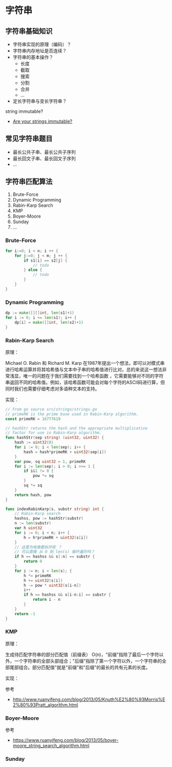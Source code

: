 # 字符串


## 字符串基础知识

- 字符串实现的原理（编码）？
- 字符串内存地址是否连续？
- 字符串的基本操作？
    - 长度
    - 截取
    - 搜索
    - 分割
    - 合并
    - …
- 定长字符串与变长字符串？

string immutable?

- [Are your strings immutable?](https://lemire.me/blog/2017/07/07/are-your-strings-immutable/)


## 常见字符串题目

- 最长公共子串、最长公共子序列
- 最长回文子串、最长回文子序列
- …

## 字符串匹配算法

1. Brute-Force
2. Dynamic Programming
3. Rabin-Karp Search
4. KMP
5. Boyer-Moore
6. Sunday
7. …

### Brute-Force

```go
for i:=0; i < n; i ++ {
    for j:=0; j < m; j ++ {
        if s1[i] == s2[j] {
            // todo
        } else {
            // todo
        }
    }
}
```

### Dynamic Programming

```go
dp := make([][]int, len(s1)+1)
for i := 0; i <= len(s1); i++ {
    dp[i] = make([]int, len(s2)+1)
}
```

### Rabin-Karp Search

原理：

Michael O. Rabin 和 Richard M. Karp 在1987年提出一个想法，即可以对模式串进行哈希运算并将其哈希值与文本中子串的哈希值进行比对。总的来说这一想法非常浅显，唯一的问题在于我们需要找到一个哈希函数 ，它需要能够对不同的字符串返回不同的哈希值。例如，该哈希函数可能会对每个字符的ASCII码进行算，但同时我们也需要仔细考虑对多语种文本的支持。

实现：

```go
// from go source src/strings/strings.go
// primeRK is the prime base used in Rabin-Karp algorithm.
const primeRK = 16777619

// hashStr returns the hash and the appropriate multiplicative
// factor for use in Rabin-Karp algorithm.
func hashStr(sep string) (uint32, uint32) {
	hash := uint32(0)
	for i := 0; i < len(sep); i++ {
		hash = hash*primeRK + uint32(sep[i])
	}
	var pow, sq uint32 = 1, primeRK
	for i := len(sep); i > 0; i >>= 1 {
		if i&1 != 0 {
			pow *= sq
		}
		sq *= sq
	}
	return hash, pow
}

func indexRabinKarp(s, substr string) int {
	// Rabin-Karp search
	hashss, pow := hashStr(substr)
	n := len(substr)
	var h uint32
	for i := 0; i < n; i++ {
		h = h*primeRK + uint32(s[i])
	}
	// 这里为啥需要拆开呢 ？
	// 可以直接 从 0 到 len(s) 循环遍历吗？
	if h == hashss && s[:n] == substr {
		return 0
	}
	for i := n; i < len(s); {
		h *= primeRK
		h += uint32(s[i])
		h -= pow * uint32(s[i-n])
		i++
		if h == hashss && s[i-n:i] == substr {
			return i - n
		}
	}
	return -1
}
```


### KMP


原理：

生成待匹配字符串的部分匹配值（前缀表） O(n)，"前缀"指除了最后一个字符以外，一个字符串的全部头部组合；"后缀"指除了第一个字符以外，一个字符串的全部尾部组合。部分匹配值"就是"前缀"和"后缀"的最长的共有元素的长度。


实现：


参考

- http://www.ruanyifeng.com/blog/2013/05/Knuth%E2%80%93Morris%E2%80%93Pratt_algorithm.html

### Boyer-Moore




参考

- https://www.ruanyifeng.com/blog/2013/05/boyer-moore_string_search_algorithm.html

### Sunday